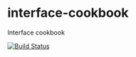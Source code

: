 # interface-cookbook
Interface cookbook

[![Build Status](https://travis-ci.org/karthik-altiscale/interface-cookbook.svg?branch=master)](https://travis-ci.org/karthik-altiscale/interface-cookbook)
